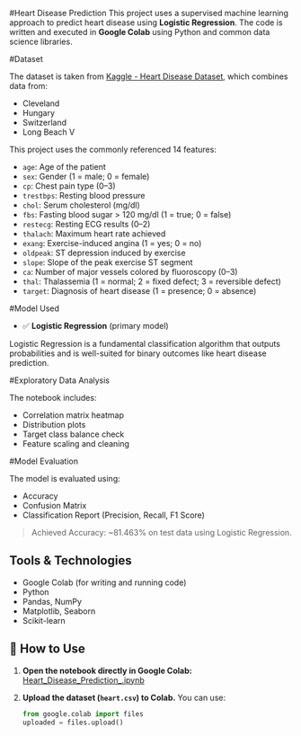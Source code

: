 #Heart Disease Prediction 
This project uses a supervised machine learning approach to predict heart disease using **Logistic Regression**. The code is written and executed in **Google Colab** using Python and common data science libraries.

#Dataset

The dataset is taken from [Kaggle - Heart Disease Dataset](https://www.kaggle.com/datasets/johnsmith88/heart-disease-dataset), which combines data from:
- Cleveland
- Hungary
- Switzerland
- Long Beach V

This project uses the commonly referenced 14 features:

- `age`: Age of the patient
- `sex`: Gender (1 = male; 0 = female)
- `cp`: Chest pain type (0–3)
- `trestbps`: Resting blood pressure
- `chol`: Serum cholesterol (mg/dl)
- `fbs`: Fasting blood sugar > 120 mg/dl (1 = true; 0 = false)
- `restecg`: Resting ECG results (0–2)
- `thalach`: Maximum heart rate achieved
- `exang`: Exercise-induced angina (1 = yes; 0 = no)
- `oldpeak`: ST depression induced by exercise
- `slope`: Slope of the peak exercise ST segment
- `ca`: Number of major vessels colored by fluoroscopy (0–3)
- `thal`: Thalassemia (1 = normal; 2 = fixed defect; 3 = reversible defect)
- `target`: Diagnosis of heart disease (1 = presence; 0 = absence)

#Model Used

- ✅ **Logistic Regression** (primary model)

Logistic Regression is a fundamental classification algorithm that outputs probabilities and is well-suited for binary outcomes like heart disease prediction.

#Exploratory Data Analysis

The notebook includes:
- Correlation matrix heatmap
- Distribution plots
- Target class balance check
- Feature scaling and cleaning

#Model Evaluation

The model is evaluated using:
- Accuracy
- Confusion Matrix
- Classification Report (Precision, Recall, F1 Score)

> Achieved Accuracy: ~81.463% on test data using Logistic Regression.

## Tools & Technologies

- Google Colab (for writing and running code)
- Python
- Pandas, NumPy
- Matplotlib, Seaborn
- Scikit-learn

## 🚀 How to Use

1. **Open the notebook directly in Google Colab:**
   [Heart_Disease_Prediction_.ipynb](https://github.com/jubayer032003/ML-DL-Project/blob/main/Heart_Disease_Prediction_.ipynb)

2. **Upload the dataset (`heart.csv`) to Colab.**
   You can use:
   ```python
   from google.colab import files
   uploaded = files.upload()
